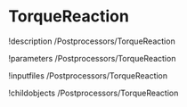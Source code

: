 <!-- MOOSE Documentation Stub: Remove this when content is added. -->

# TorqueReaction
!description /Postprocessors/TorqueReaction

!parameters /Postprocessors/TorqueReaction

!inputfiles /Postprocessors/TorqueReaction

!childobjects /Postprocessors/TorqueReaction

